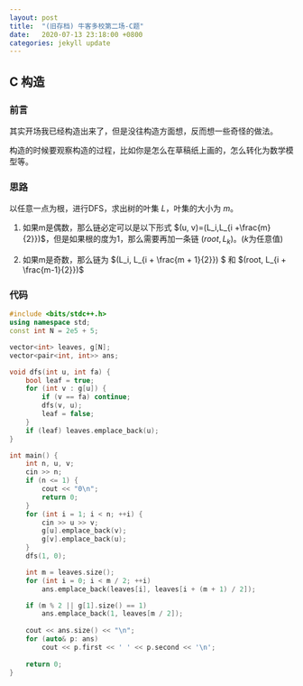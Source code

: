 ```yaml
---
layout: post
title:  "(旧存档) 牛客多校第二场-C题"
date:   2020-07-13 23:18:00 +0800
categories: jekyll update
---
```

## C 构造

### 前言

其实开场我已经构造出来了，但是没往构造方面想，反而想一些奇怪的做法。

构造的时候要观察构造的过程，比如你是怎么在草稿纸上画的，怎么转化为数学模型等。

### 思路

以任意一点为根，进行DFS，求出树的叶集 $L$，叶集的大小为 $m$。

1) 如果m是偶数，那么链必定可以是以下形式 $(u, v)=(L_i,L_{i +\frac{m}{2}})$，但是如果根的度为1，那么需要再加一条链 $(root, L_{k})$。$(k$为任意值$)$

2) 如果m是奇数，那么链为 $(L_i, L_{i + \frac{m + 1}{2}}) $ 和 $(root, L_{i + \frac{m-1}{2}})$

### 代码

```c++
#include <bits/stdc++.h>
using namespace std;
const int N = 2e5 + 5;

vector<int> leaves, g[N];
vector<pair<int, int>> ans;

void dfs(int u, int fa) {
    bool leaf = true;
    for (int v : g[u]) {
        if (v == fa) continue;
        dfs(v, u);
        leaf = false;
    }
    if (leaf) leaves.emplace_back(u);
}

int main() {
    int n, u, v;
    cin >> n;
    if (n <= 1) {
        cout << "0\n";
        return 0;
    }
    for (int i = 1; i < n; ++i) {
        cin >> u >> v;
        g[u].emplace_back(v);
        g[v].emplace_back(u);
    }
    dfs(1, 0);

    int m = leaves.size();
    for (int i = 0; i < m / 2; ++i) 
        ans.emplace_back(leaves[i], leaves[i + (m + 1) / 2]);

    if (m % 2 || g[1].size() == 1) 
        ans.emplace_back(1, leaves[m / 2]);
    
    cout << ans.size() << "\n";
    for (auto& p: ans) 
        cout << p.first << ' ' << p.second << '\n';
    
    return 0;
}
```
